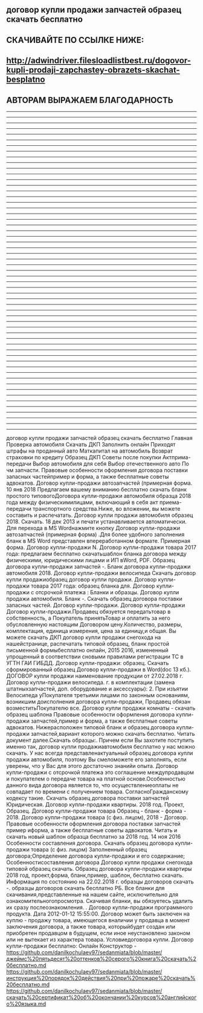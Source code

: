 договор купли продажи запчастей образец скачать бесплатно
--------------------------------------------------
СКАЧИВАЙТЕ ПО ССЫЛКЕ НИЖЕ:
--------------------------------------------------
http://adwindriver.filesloadlistbest.ru/dogovor-kupli-prodaji-zapchastey-obrazets-skachat-besplatno
--------------------------------------------------
АВТОРАМ ВЫРАЖАЕМ БЛАГОДАРНОСТЬ
--------------------------------------------------
--------------------------------------------------
--------------------------------------------------
--------------------------------------------------
--------------------------------------------------
--------------------------------------------------
--------------------------------------------------
--------------------------------------------------
--------------------------------------------------
--------------------------------------------------
--------------------------------------------------
--------------------------------------------------
--------------------------------------------------
--------------------------------------------------
--------------------------------------------------
--------------------------------------------------
--------------------------------------------------
--------------------------------------------------
--------------------------------------------------
--------------------------------------------------
--------------------------------------------------
--------------------------------------------------
--------------------------------------------------
--------------------------------------------------
--------------------------------------------------
--------------------------------------------------
--------------------------------------------------
--------------------------------------------------
--------------------------------------------------
--------------------------------------------------
--------------------------------------------------
--------------------------------------------------
--------------------------------------------------
--------------------------------------------------
--------------------------------------------------
--------------------------------------------------
--------------------------------------------------
--------------------------------------------------
--------------------------------------------------
--------------------------------------------------
--------------------------------------------------
--------------------------------------------------
--------------------------------------------------
--------------------------------------------------
--------------------------------------------------
--------------------------------------------------
--------------------------------------------------
--------------------------------------------------
--------------------------------------------------
--------------------------------------------------
--------------------------------------------------
--------------------------------------------------
--------------------------------------------------
--------------------------------------------------
--------------------------------------------------
--------------------------------------------------
--------------------------------------------------
--------------------------------------------------
договор купли продажи запчастей образец скачать бесплатно Главная  Проверка автомобиля  Скачать ДКП  Заполнить онлайн Приходят штрафы на проданный авто  Маткапитал на автомобиль Возврат страховки по кредиту  Образец ДКП  Советы после покупки  Актприма-передачи  Выбор автомобиля для себя  Выбор отечественного авто По чм запчасти. Правовые особенности оформления договора поставки запасных частейпример и форма, а также бесплатные советы адвокатов. Договор купли-продажи автозапчастей (примерная форма. 10 янв 2018  Предлагаем вашему вниманию бесплатно скачать бланк простого типовогоДоговора купли-продажи автомобиля образца 2018 года между физическимилицами, включающий в себя акт приема-передачи транспортного средства.Ниже, во вложении, вы можете составить и распечатать. Договор купли продажи автомобиля образец 2018. Скачать. 18 дек 2013   и печати устанавливается автоматически. Для перехода в MS Wordнажмите кнопку Договор купли-продажи автозапчастей (примерная форма) .Для более удобного заполнения бланк в MS Word представлен впереработанном формате. Примерная форма. Договор купли-продажи N. Договор купли-продажи товара 2017 года: предлагаем бесплатно скачатьшаблон бланка договора между физическими, юридическими лицами и ИП вWord, PDF. Образец договора купли-продажи запчастей -. Бланк договора купли-продажи автомобиля 2018. Договор купли-продажи велосипеда
Скачать договор купли продажиобразец договор купли продажи. Договор купли-продажи товара 2017 года: образец бланка для. Договор купли-продажи с отсрочкой платежа : Бланки и образцы. Договор купли продажи автомобиля. Бланк  -. Скачать образец договора поставки запасных частей. Договор купли-продажи. Договор купли-продажи Договор купли-продажи.Продавец обязуется передатьтовар в собственность, а Покупатель принятьТовар и оплатить за него обусловленную настоящим Договором цену.Количество, размеры, комплектация, единица измерения, цена за единицу,и общая. Вы можете скачать ДКП договор купли продажи снегохода на нашейстранице, распечатать типовой образец, бланк простой письменной формыбесплатно онлайн, 2015 2016, измененный упрощенный в соответствии сновыми правилами регистрации ТС в УГТН ГАИ ГИБДД. Договор купли-продажи: образец. Скачать сформированный образец Договор купли-продажи в Word(doc 13 кб.). ДОГОВОР купли продажи наименование продукции от 27.02.2018 г. Договор купли-продажи велосипеда. г.  в комплектации (замена штатныхзапчастей, доп. оборудование и аксессуары): 2.  При изъятии Велосипеда уПокупателя третьими лицами по законным основаниям, возникшим доисполнения договора купли-продажи, Продавец обязан возместитьПокупателю все. Договор купли продажи комнаты - скачать образец шаблона
Правовые особенности оформления договора купли-продажи запчастей,пример и форма, а также бесплатные советы адвокатов.  Нижерасположен типовой бланк и образец договора купли-продажи запчастей,вариант которого можно скачать бесплатно. Читать документ далее.Скачать образцы:. Причем если Вы захотите поступить именно так, договор купли продажиавтомобиля бесплатно у нас можно скачать. У нас всегда представленактуальный образец договора купли продажи автомобиля, поэтому Вы смеломожете его заполнять, если уверены, что у Вас для этого достаточно знанийи опыта. Договор купли-продажи с отсрочкой платежа  это соглашение междупродавцом и покупателем о передаче товара на платной основе.Особенностью данного вида договора является то, что осуществлениеоплаты не совпадает по времени с получением товара. СогласноГражданскому кодексу такие. Скачать образец договора поставки запчастей Юридическая. Договор купли-продажи квартиры. 2018 год. Проект, Образец. Договор купли-продажи товара  Образец - бланк - форма - 2018. Договор купли-продажи товара (с физ. лицом), 2018 - Договор. Правовые особенности оформления договора поставки запчастей пример иформа, а также бесплатные советы адвокатов. Читать и скачать новый шаблон образца бесплатно за 2018 год. 14 ноя 2016  Особенности составления договора. Скачать образец договора купли-продажи товара (с физ. лицом)  Заполненный образец договора;Определение договора купли-продажи и его содержание; Особенностисоставления договора
Договор купли продажи снегохода типовой образец скачать. Образец договора купли-продажи квартиры 2018 год, проект,форма, бланк,пример, шаблон, бесплатно скачать. Информация по состоянию на 22.02.2018 г. образцы договоров скачать -. образцы договоров скачать бесплатно РБ.  Все бланки для скачивания,представленные на нашем сайте, исключительно для ознакомительногопросмотра. Скачивая бланки, вы обязуетесь удалить их сразу послеознакомления. . Договор купли-продажи программного продукта. Дата 2012-01-12 15:55:00. Договор может быть заключен на куплю - продажу товара, имеющегося вналичии у продавца в момент заключения договора, а также товара, которыйбудет создан или приобретен продавцом в будущем, если иное неустановлено законом или не вытекает из характера товара. Условиедоговора купли. Договор купли-продажи бесплатно: Онлайн Конструктор -
https://github.com/danilkochulaev97/sedanmiata/blob/master/джеймс%20пятьдесят%20оттенков%20серого%20книга%20скачать%20бесплатно.md
https://github.com/danilkochulaev97/sedanmiata/blob/master/инструкция%20порядок%20действия%20при%20пожаре%20скачать%20бесплатно.md
https://github.com/danilkochulaev97/sedanmiata/blob/master/скачать%20сертификат%20об%20окончании%20курсов%20английского%20языка.md